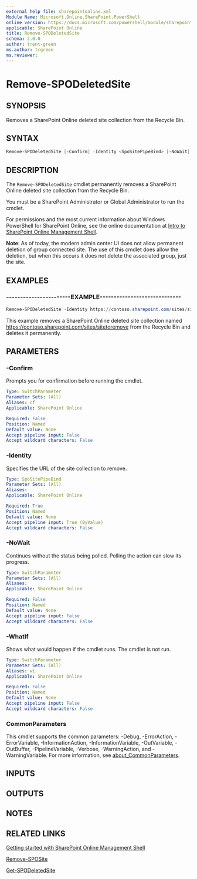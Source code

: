 ```yaml
---
external help file: sharepointonline.xml
Module Name: Microsoft.Online.SharePoint.PowerShell
online version: https://docs.microsoft.com/powershell/module/sharepoint-online/remove-spodeletedsite
applicable: SharePoint Online
title: Remove-SPODeletedSite
schema: 2.0.0
author: trent-green
ms.author: trgreen
ms.reviewer:
---
```


# Remove-SPODeletedSite

## SYNOPSIS

Removes a SharePoint Online deleted site collection from the Recycle Bin.

## SYNTAX

```powershell
Remove-SPODeletedSite [-Confirm] -Identity <SpoSitePipeBind> [-NoWait] [-WhatIf] [<CommonParameters>]
```

## DESCRIPTION

The `Remove-SPODeletedSite` cmdlet permanently removes a SharePoint Online deleted site collection from the Recycle Bin.

You must be a SharePoint Administrator or Global Administrator to run the cmdlet.

For permissions and the most current information about Windows PowerShell for SharePoint Online, see the online documentation at [Intro to SharePoint Online Management Shell](https://docs.microsoft.com/powershell/sharepoint/sharepoint-online/introduction-sharepoint-online-management-shell?view=sharepoint-ps).

**Note**: As of today, the modern admin center UI does not allow permanent deletion of group connected site. The use of this cmdlet does allow the deletion, but when this occurs it does not delete the associated group, just the site.

## EXAMPLES

### -----------------------EXAMPLE-----------------------------

```powershell
Remove-SPODeletedSite -Identity https://contoso.sharepoint.com/sites/sitetoremove
```

This example removes a SharePoint Online deleted site collection named <https://contoso.sharepoint.com/sites/sitetoremove> from the Recycle Bin and deletes it permanently.

## PARAMETERS

### -Confirm

Prompts you for confirmation before running the cmdlet.

```yaml
Type: SwitchParameter
Parameter Sets: (All)
Aliases: cf
Applicable: SharePoint Online

Required: False
Position: Named
Default value: None
Accept pipeline input: False
Accept wildcard characters: False
```

### -Identity

Specifies the URL of the site collection to remove.

```yaml
Type: SpoSitePipeBind
Parameter Sets: (All)
Aliases:
Applicable: SharePoint Online

Required: True
Position: Named
Default value: None
Accept pipeline input: True (ByValue)
Accept wildcard characters: False
```

### -NoWait

Continues without the status being polled. Polling the action can slow its progress.

```yaml
Type: SwitchParameter
Parameter Sets: (All)
Aliases:
Applicable: SharePoint Online

Required: False
Position: Named
Default value: None
Accept pipeline input: False
Accept wildcard characters: False
```

### -WhatIf

Shows what would happen if the cmdlet runs.
The cmdlet is not run.

```yaml
Type: SwitchParameter
Parameter Sets: (All)
Aliases: wi
Applicable: SharePoint Online

Required: False
Position: Named
Default value: None
Accept pipeline input: False
Accept wildcard characters: False
```

### CommonParameters

This cmdlet supports the common parameters: -Debug, -ErrorAction, -ErrorVariable, -InformationAction, -InformationVariable, -OutVariable, -OutBuffer, -PipelineVariable, -Verbose, -WarningAction, and -WarningVariable. For more information, see [about_CommonParameters](https://go.microsoft.com/fwlink/?LinkID=113216).

## INPUTS

## OUTPUTS

## NOTES

## RELATED LINKS

[Getting started with SharePoint Online Management Shell](https://docs.microsoft.com/powershell/sharepoint/sharepoint-online/connect-sharepoint-online?view=sharepoint-ps)

[Remove-SPOSite](Remove-SPOSite.md)

[Get-SPODeletedSite](Get-SPODeletedSite.md)
